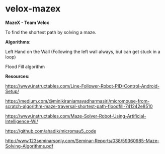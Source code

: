 # velox-mazex
**MazeX - Team Velox**

To find the shortest path by solving a maze. 

**Algorithms:**

Left Hand on the Wall (Following the left wall always, but can get stuck in a loop)

Flood Fill algorithm


**Resources:**

https://www.instructables.com/Line-Follower-Robot-PID-Control-Android-Setup/

https://medium.com/@minikiraniamayadharmasiri/micromouse-from-scratch-algorithm-maze-traversal-shortest-path-floodfill-741242e8510

https://www.instructables.com/Maze-Solver-Robot-Using-Artificial-Intelligence-Wi/

https://github.com/ahadik/micromau5_code

http://www.123seminarsonly.com/Seminar-Reports/038/59360985-Maze-Solving-Algorithms.pdf
